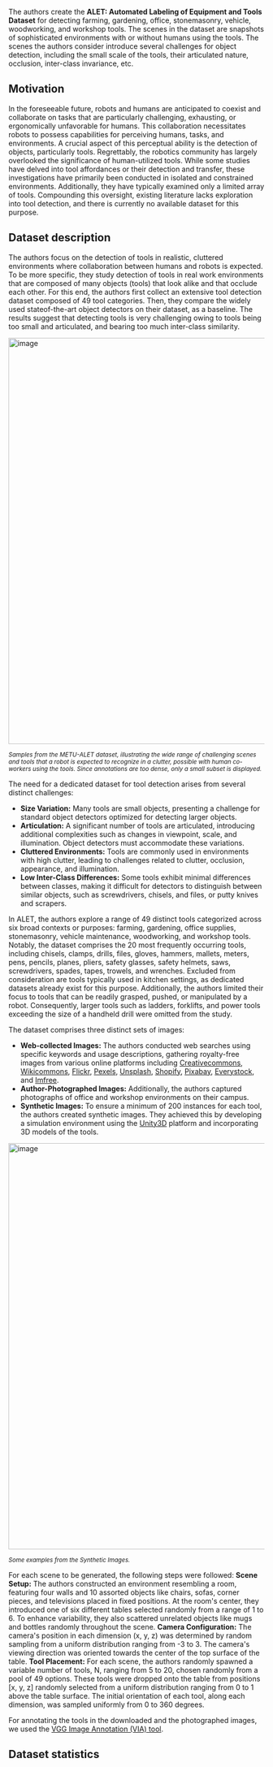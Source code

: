 The authors create the **ALET: Automated Labeling of Equipment and Tools Dataset** for detecting farming, gardening, office, stonemasonry, vehicle, woodworking, and workshop tools. The scenes in the dataset are snapshots of sophisticated environments with or without humans using the tools. The scenes the authors consider introduce several challenges for object detection, including the small scale of the tools, their articulated nature, occlusion, inter-class invariance, etc.

## Motivation

In the foreseeable future, robots and humans are anticipated to coexist and collaborate on tasks that are particularly challenging, exhausting, or ergonomically unfavorable for humans. This collaboration necessitates robots to possess capabilities for perceiving humans, tasks, and environments. A crucial aspect of this perceptual ability is the detection of objects, particularly tools. Regrettably, the robotics community has largely overlooked the significance of human-utilized tools. While some studies have delved into tool affordances or their detection and transfer, these investigations have primarily been conducted in isolated and constrained environments. Additionally, they have typically examined only a limited array of tools. Compounding this oversight, existing literature lacks exploration into tool detection, and there is currently no available dataset for this purpose.

## Dataset description

The authors focus on the detection of tools in realistic, cluttered environments where collaboration between humans and robots is expected. To be more specific, they study detection of tools in real work environments that are composed of many objects (tools) that look alike and that occlude each other. For this end, the authors first collect an extensive tool detection dataset composed of 49 tool categories. Then, they compare the widely used stateof-the-art object detectors on their dataset, as a baseline. The results suggest that detecting tools is very challenging owing to tools being too small and articulated, and bearing too much
inter-class similarity.

<img src="https://github.com/dataset-ninja/alet/assets/120389559/623e37a1-eb14-4209-8731-816be9ebbeab" alt="image" width="800">

<span style="font-size: smaller; font-style: italic;"> Samples from the METU-ALET dataset, illustrating the wide range of challenging scenes and tools that a robot is expected to recognize in a clutter, possible with human co-workers using the tools. Since annotations are too dense, only a small subset is displayed.</span>

The need for a dedicated dataset for tool detection arises from several distinct challenges:
* **Size Variation:** Many tools are small objects, presenting a challenge for standard object detectors optimized for detecting larger objects.
* **Articulation:** A significant number of tools are articulated, introducing additional complexities such as changes in viewpoint, scale, and illumination. Object detectors must accommodate these variations.
* **Cluttered Environments:** Tools are commonly used in environments with high clutter, leading to challenges related to clutter, occlusion, appearance, and illumination.
* **Low Inter-Class Differences:** Some tools exhibit minimal differences between classes, making it difficult for detectors to distinguish between similar objects, such as screwdrivers, chisels, and files, or putty knives and scrapers.

In ALET, the authors explore a range of 49 distinct tools categorized across six broad contexts or purposes: farming, gardening, office supplies, stonemasonry, vehicle maintenance, woodworking, and workshop tools. Notably, the dataset comprises the 20 most frequently occurring tools, including chisels, clamps, drills, files, gloves, hammers, mallets, meters, pens, pencils, planes, pliers, safety glasses, safety helmets, saws, screwdrivers, spades, tapes, trowels, and wrenches. Excluded from consideration are tools typically used in kitchen settings, as dedicated datasets already exist for this purpose. Additionally, the authors limited their focus to tools that can be readily grasped, pushed, or manipulated by a robot. Consequently, larger tools such as ladders, forklifts, and power tools exceeding the size of a handheld drill were omitted from the study.

The dataset comprises three distinct sets of images:
* **Web-collected Images:** The authors conducted web searches using specific keywords and usage descriptions, gathering royalty-free images from various online platforms including [Creativecommons](https://creativecommons.org/), [Wikicommons](https://commons.wikimedia.org/wiki/Main_Page), [Flickr](https://www.flickr.com/), [Pexels](https://www.pexels.com/), [Unsplash](https://unsplash.com/), [Shopify](https://www.shopify.com/), [Pixabay](https://pixabay.com/), [Everystock](https://www.everystockphoto.com/), and [Imfree](https://au.linkedin.com/company/imfree-inc.).
* **Author-Photographed Images:** Additionally, the authors captured photographs of office and workshop environments on their campus.
* **Synthetic Images:** To ensure a minimum of 200 instances for each tool, the authors created synthetic images. They achieved this by developing a simulation environment using the [Unity3D](https://unity.com/) platform and incorporating 3D models of the tools.

<img src="https://github.com/dataset-ninja/alet/assets/120389559/4e5ca04d-1707-41e1-9477-f420b0cf1011" alt="image" width="800">

<span style="font-size: smaller; font-style: italic;">Some examples from the Synthetic Images.</span>

For each scene to be generated, the following steps were followed:
**Scene Setup:** The authors constructed an environment resembling a room, featuring four walls and 10 assorted objects like chairs, sofas, corner pieces, and televisions placed in fixed positions. At the room's center, they introduced one of six different tables selected randomly from a range of 1 to 6. To enhance variability, they also scattered unrelated objects like mugs and bottles randomly throughout the scene.
**Camera Configuration:** The camera's position in each dimension (x, y, z) was determined by random sampling from a uniform distribution ranging from -3 to 3. The camera's viewing direction was oriented towards the center of the top surface of the table.
**Tool Placement:** For each scene, the authors randomly spawned a variable number of tools, N, ranging from 5 to 20, chosen randomly from a pool of 49 options. These tools were dropped onto the table from positions [x, y, z] randomly selected from a uniform distribution ranging from 0 to 1 above the table surface. The initial orientation of each tool, along each dimension, was sampled uniformly from 0 to 360 degrees.

For annotating the tools in the downloaded and the photographed images, we used the [VGG Image Annotation (VIA) tool](https://solutions.innodata.com/).

## Dataset statistics



